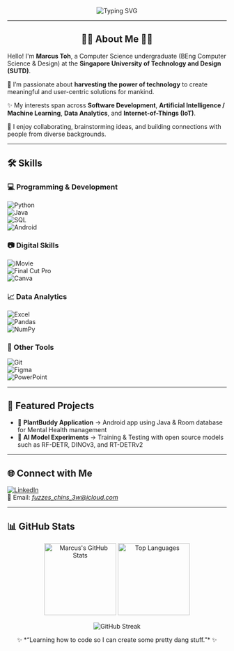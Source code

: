 <p align="center">
  <img src="https://readme-typing-svg.demolab.com?font=JetBrains%20Mono&size=26&duration=2400&pause=900&color=00F5D4&background=0D111700&center=true&vCenter=true&width=820&lines=Hello%2C+I'm+Marcus.;AI+x+Cybersecurity+Student;Tech+for+a+Better+World" alt="Typing SVG" />
</p>

<!--
**marcustohsw/marcustohsw** is a ✨ _special_ ✨ repository because its `README.md` (this file) appears on your GitHub profile.

Here are some ideas to get you started:

- 🔭 I’m currently learning & working on Computer Vision using Open-Source Models
- 👯 I’m looking to collaborate on ...
- 🤔 I’m looking for help with ...
- 💬 Ask me about ...
- 📫 How to reach me: ...
- ⚡ Fun fact: 
-->
---
<h2 align="center">👩‍💻 About Me 👩‍💻</h2>

<p>
Hello! I'm <b>Marcus Toh</b>, a Computer Science undergraduate (BEng Computer Science & Design) at the <b>Singapore University of Technology and Design (SUTD)</b>.
</p>

<p>
🌱 I’m passionate about <b>harvesting the power of technology</b> to create meaningful and user-centric solutions for mankind.
</p>

<p>
✨ My interests span across <b>Software Development</b>, <b>Artificial Intelligence / Machine Learning</b>, <b>Data Analytics</b>, and <b>Internet-of-Things (IoT)</b>.
</p>

<p>
🤝 I enjoy collaborating, brainstorming ideas, and building connections with people from diverse backgrounds.
</p>



---

## 🛠️ Skills  

### 💻 Programming & Development
![Python](https://img.shields.io/badge/-Python-3776AB?style=flat&logo=python&logoColor=white)  
![Java](https://img.shields.io/badge/-Java-007396?style=flat&logo=java&logoColor=white)  
![SQL](https://img.shields.io/badge/-SQL-003B57?style=flat&logo=postgresql&logoColor=white)  
![Android](https://img.shields.io/badge/-Android-3DDC84?style=flat&logo=android&logoColor=white)  

### 📷 Digital Skills  
![iMovie](https://img.shields.io/badge/-iMovie-999999?style=flat&logo=apple&logoColor=white)  
![Final Cut Pro](https://img.shields.io/badge/-Final%20Cut%20Pro-999999?style=flat&logo=apple&logoColor=white)  
![Canva](https://img.shields.io/badge/-Canva-00C4CC?style=flat&logo=canva&logoColor=white)  

### 📈 Data Analytics  
![Excel](https://img.shields.io/badge/-Excel-217346?style=flat&logo=microsoftexcel&logoColor=white)  
![Pandas](https://img.shields.io/badge/-Pandas-150458?style=flat&logo=pandas&logoColor=white)  
![NumPy](https://img.shields.io/badge/-NumPy-013243?style=flat&logo=numpy&logoColor=white)  

### 🧰 Other Tools  
![Git](https://img.shields.io/badge/-Git-F05032?style=flat&logo=git&logoColor=white)  
![Figma](https://img.shields.io/badge/-Figma-F24E1E?style=flat&logo=figma&logoColor=white)  
![PowerPoint](https://img.shields.io/badge/-PowerPoint-B7472A?style=flat&logo=microsoftpowerpoint&logoColor=white)  

---

## 📌 Featured Projects  
- 📱 **PlantBuddy Application** → Android app using Java & Room database for Mental Health management
- 🤖 **AI Model Experiments** → Training & Testing with open source models such as RF-DETR, DINOv3, and RT-DETRv2  

---

## 🌐 Connect with Me  

[![LinkedIn](https://img.shields.io/badge/-LinkedIn-0A66C2?style=flat&logo=linkedin&logoColor=white)](https://www.linkedin.com/in/marcustohsw)  
📧 Email: *fuzzes_chins_3w@icloud.com*  

---

## 📊 GitHub Stats  

<p align="center">
  <img src="https://github-readme-stats.vercel.app/api?username=marcustohsw&show_icons=true&theme=tokyonight" alt="Marcus's GitHub Stats" height="165"/>
  <img src="https://github-readme-stats.vercel.app/api/top-langs/?username=marcustohsw&layout=compact&theme=tokyonight" alt="Top Languages" height="165"/>
</p>

<p align="center">
  <img src="https://github-readme-streak-stats.herokuapp.com/?user=marcustohsw&theme=tokyonight" alt="GitHub Streak"/>
</p>

<p align="center">
  ✨ *“Learning how to code so I can create some pretty dang stuff.”* ✨
</p>
